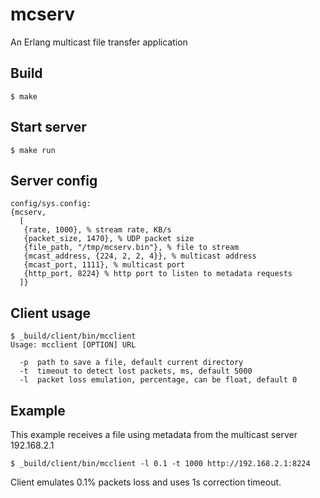 mcserv
=====

An Erlang multicast file transfer application

Build
-----
    $ make

Start server
-----
    $ make run

Server config
-----
```
config/sys.config:
{mcserv,
  [
   {rate, 1000}, % stream rate, KB/s
   {packet_size, 1470}, % UDP packet size
   {file_path, "/tmp/mcserv.bin"}, % file to stream
   {mcast_address, {224, 2, 2, 4}}, % multicast address
   {mcast_port, 1111}, % multicast port
   {http_port, 8224} % http port to listen to metadata requests
  ]}
```
Client usage
---
```
$ _build/client/bin/mcclient
Usage: mcclient [OPTION] URL

  -p  path to save a file, default current directory
  -t  timeout to detect lost packets, ms, default 5000
  -l  packet loss emulation, percentage, can be float, default 0
```
Example
---
This example receives a file using metadata from the multicast server 192.168.2.1
   
    $ _build/client/bin/mcclient -l 0.1 -t 1000 http://192.168.2.1:8224

Client emulates 0.1% packets loss and uses 1s correction timeout.
